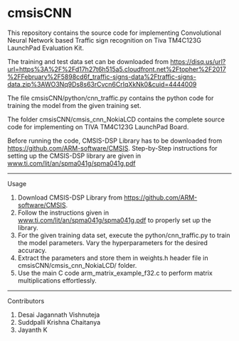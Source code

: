 # cmsisCNN

This repository contains the source code for implementing Convolutional Neural Network based Traffic sign recognition on Tiva TM4C123G LaunchPad Evaluation Kit.

The training and test data set can be downloaded from https://disq.us/url?url=https%3A%2F%2Fd17h27t6h515a5.cloudfront.net%2Ftopher%2F2017%2FFebruary%2F5898cd6f_traffic-signs-data%2Ftraffic-signs-data.zip%3AWO3Nq9Ds8s63rCvcn6CrIqXkNk0&cuid=4444009

The file cmsisCNN/python/cnn_traffic.py contains the python code for training the model from the given training set.

The folder cmsisCNN/cmsis_cnn_NokiaLCD contains the complete source code for implementing on TIVA TM4C123G LaunchPad Board.

Before running the code, CMSIS-DSP Library has to be downloaded from https://github.com/ARM-software/CMSIS.
Step-by-Step instructions for setting up the CMSIS-DSP library are given in www.ti.com/lit/an/spma041g/spma041g.pdf

-------------------------------------------------------------------------------------------------------------------------------

Usage

1. Download CMSIS-DSP Library from https://github.com/ARM-software/CMSIS.
2. Follow the instructions given in www.ti.com/lit/an/spma041g/spma041g.pdf to properly set up the library.
3. For the given training data set, execute the python/cnn_traffic.py to train the model parameters. Vary the hyperparameters for the desired accuracy.
4. Extract the parameters and store them in weights.h header file in cmsisCNN/cmsis_cnn_NokiaLCD/ folder.
5. Use the main C code arm_matrix_example_f32.c to perform matrix multiplications effortlessly.


-------------------------------------------------------------------------------------------------------------------------------

Contributors
1. Desai Jagannath Vishnuteja
2. Suddpalli Krishna Chaitanya
3. Jayanth K
